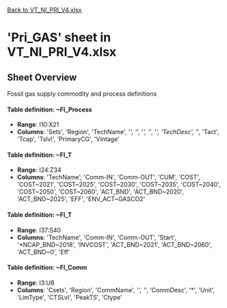 [Back to VT_NI_PRI_V4.xlsx](README.md)

# 'Pri_GAS' sheet in VT_NI_PRI_V4.xlsx

## Sheet Overview

Fossil gas supply commodity and process definitions

#### Table definition: ~FI_Process
- **Range**: I10:X21
- **Columns**: 'Sets', 'Region', 'TechName', '*', '*', '*', '*', '*', 'TechDesc', '*', 'Tact', 'Tcap', 'Tslvl', 'PrimaryCG', 'Vintage'

#### Table definition: ~FI_T
- **Range**: I24:Z34
- **Columns**: 'TechName', 'Comm-IN', 'Comm-OUT', 'CUM', 'COST', 'COST\~2021', 'COST\~2025', 'COST\~2030', 'COST\~2035', 'COST\~2040', 'COST\~2050', 'COST\~2060', 'ACT_BND', 'ACT_BND\~2020', 'ACT_BND\~2025', 'EFF', 'ENV_ACT\~GASCO2'

#### Table definition: ~FI_T
- **Range**: I37:S40
- **Columns**: 'TechName', 'Comm-IN', 'Comm-OUT', 'Start', '*NCAP_BND\~2018', 'INVCOST', 'ACT_BND\~2021', 'ACT_BND\~2060', 'ACT_BND\~0', 'Eff'

#### Table definition: ~FI_Comm
- **Range**: I3:U8
- **Columns**: 'Csets', 'Region', 'CommName', '*', '*', 'CommDesc', '*', 'Unit', 'LimType', 'CTSLvl', 'PeakTS', 'Ctype'

